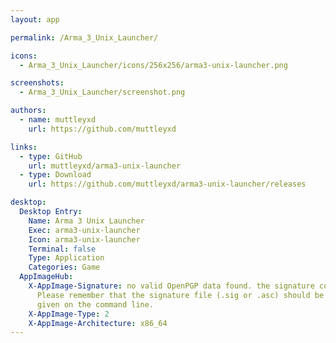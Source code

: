 ```yaml
---
layout: app

permalink: /Arma_3_Unix_Launcher/

icons:
  - Arma_3_Unix_Launcher/icons/256x256/arma3-unix-launcher.png

screenshots:
  - Arma_3_Unix_Launcher/screenshot.png

authors:
  - name: muttleyxd
    url: https://github.com/muttleyxd

links:
  - type: GitHub
    url: muttleyxd/arma3-unix-launcher
  - type: Download
    url: https://github.com/muttleyxd/arma3-unix-launcher/releases

desktop:
  Desktop Entry:
    Name: Arma 3 Unix Launcher
    Exec: arma3-unix-launcher
    Icon: arma3-unix-launcher
    Terminal: false
    Type: Application
    Categories: Game
  AppImageHub:
    X-AppImage-Signature: no valid OpenPGP data found. the signature could not be verified.
      Please remember that the signature file (.sig or .asc) should be the first file
      given on the command line.
    X-AppImage-Type: 2
    X-AppImage-Architecture: x86_64
---
```

